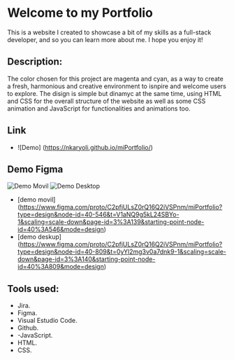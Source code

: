 # Welcome to my Portfolio

This is a website I created to showcase a bit of my skills as a full-stack developer, and so you can learn more about me. I hope you enjoy it!

## Description:

The color chosen for this project are magenta and cyan, as a way to create a fresh, harmonious and creative environment to isnpire and welcome users to explore. 
The disign is simple but dinamyc at the same time, using HTML and CSS for the overall structure of the website as well as some CSS animation and JavaScript for functionalities and animations too.

## Link
- ![Demo] (https://nkaryoli.github.io/miPortfolio/)
## Demo Figma


![Demo Movil](src/assets/desktop%20(2).png) ![Demo Desktop](src/assets/desktop%20(1).png)

- [demo movil] (https://www.figma.com/proto/C2pfjULsZ0rQ16Q2iVSPnm/miPortfolio?type=design&node-id=40-546&t=V1aNQ9g5kL24SBYo-1&scaling=scale-down&page-id=3%3A139&starting-point-node-id=40%3A546&mode=design)
- [demo deskup] (https://www.figma.com/proto/C2pfjULsZ0rQ16Q2iVSPnm/miPortfolio?type=design&node-id=40-809&t=0yYl2mg3v0a7dnk9-1&scaling=scale-down&page-id=3%3A140&starting-point-node-id=40%3A809&mode=design)

## Tools used:
- Jira.
- Figma.
- Visual Estudio Code.
- Github.
- -JavaScript.
- HTML.
- CSS.


